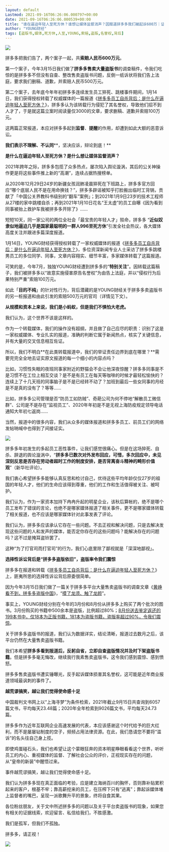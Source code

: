 ```yaml
---
layout: default
Lastmod: 2021-09-16T06:26:06.000797+00:00
date: 2021-09-16T06:26:06.000539+00:00
title: "谁在逼迫年轻人至死方休？谁想让媒体监督消声？因报道拼多多我们被起诉600万｜证据线索征集"
author: "YOUNG财经"
tags: [盗版书,媒体,死方休,人至,YOUNG,索赔,盗版,名誉权,背后]
---
```


![](https://images.weserv.nl/?url=https%3A//mmbiz.qpic.cn/mmbiz_jpg/B2oIfXGRZCVFuv3pbq8AMy430qtcC5FmQ63ia7sfUu2evib9KBoKf32j7sXtkDrvlRL4PS4ge7MkNWcYtf6YkrEw/640%3Fwx_fmt%3Djpeg)

拼多多把我们告了，两个案子一起，共**索赔人民币600万元**。

第一个案子，今年3月15日我们做了**拼多多售卖大量盗版书**的调查稿件，令我们吃惊的是拼多多不但没有自查、整改售卖盗版书问题，反倒一纸诉状将我们告上法庭，要求我们删稿、道歉，并索赔人民币500万元。 

第二个案子，去年底今年年初拼多多连续发生员工猝死、跳楼事件期间，1月14日，我们获得授权转载了权威媒体的一篇报道《[拼多多员工自杀背后：是什么在逼迫年轻人至死方休？](http://mp.weixin.qq.com/s?__biz=MTU2OTI0OTAwMQ==&mid=2650806477&idx=1&sn=d913dc3a2caaf7b61fef348718482956&chksm=6e43994b5934105d9a1c944b7e5dd599709cab722424d9bbdb489613a009a84f82e4a7600352&scene=21#wechat_redirect)》，拼多多认为该转载行为侵犯了其名誉权，导致他们招不到人才了，于是就这篇立案时阅读量仅3000的文章，要求删稿、道歉并索赔100万元。

这两篇正常报道，本应对拼多多起到**监督**、**提醒**的作用，却遭到如此大额的恶意诉讼。

**我们表示不理解、不认同****，坚决应诉，辩论到底！**

**是什么在逼迫年轻人至死方休？是什么想让媒体监督消声？**

2021年跨年之际，拼多多包揽了众多热点，屡次陷入舆论漩涡，其后的公关神操作更是将这些事件推上新的“高潮”，连续占据热搜榜单。

从2020年12月29日24岁的新疆女孩润肺凌晨猝死在下班路上，拼多多官方回应“哪个底层人民不是在用命换钱？”，拼多多辟谣被知乎打脸搬出临时工背锅，贡献了「中国公关界教科书级别的“翻车”案例」；到2021年1月9日23岁的技术工程师从27楼的家中跳楼自杀；再到2021年1月10日花名“王太虚”的员工自曝《因为看到同事被抬上救护车我被拼多多开除了》……

短短10天，同一家公司的两位全社会「最宝贵的年轻人才」殒命，拼多多 “**近似奴隶似地逼迫几乎是国家最聪明的一群人996至死方休**”引发全社会热议，各大媒体高度关注并跟进多篇深度报道。

1月14日，YOUNG财经获得授权转载了一家权威媒体的报道《[拼多多员工自杀背后：是什么在逼迫年轻人至死方休？](http://mp.weixin.qq.com/s?__biz=MTU2OTI0OTAwMQ==&mid=2650806477&idx=1&sn=d913dc3a2caaf7b61fef348718482956&chksm=6e43994b5934105d9a1c944b7e5dd599709cab722424d9bbdb489613a009a84f82e4a7600352&scene=21#wechat_redirect)》，多位资深新闻专业人士采访了拼多多跳楼男员工的多位同学、同事，文章内容翔实、细节丰富，多家媒体转载了这篇报道。

可笑的是，今年7月，独独YOUNG财经遭到拼多多的“**特别关注**”。因转载这篇稿子，我们被拼多多以“故意实施侵害原告名誉权”为由告上法庭，并以“侵权行为后果特别严重”索赔100万元。

如此「**目的不纯**」的针对性行为，背后潜藏的是YOUNG财经关于拼多多卖盗版书的另一桩报道和由此引发的索赔500万元的官司（详情见下文）。

**从规模和资本上来说，我们是小蚂蚁，但是我们不惧怕大老虎。**

我们认为，这个世界不该是这样的。

作为一个转载媒体，我们的操作没有超纲，并且做了自己应尽的职责：识别了这是一家权威媒体、专业扎实的报道，准确的判断它属于新闻热点，核实了关键信息，并有大量的交叉信息相互佐证。

所以，我们不明白**在此类转载报道中，我们的举证责任边界到底在哪里？**需要完完全全地去证实原文报道的每一个细小的内容点吗？

比如，习惯性失眠的夜班同事家附近的野猫会不会让他深夜惊醒？拼多多同事是不是习惯不在工位上相互交谈？是不是有员工在每天等咖啡的时候才最轻松愉快的？连续上了十几天班的同事脑子是不是已经转不动了？加班到最后一些女同事的月经是不是真的没有了？等等……

比如，拼多多公司管理是否“防员工如防贼”、奇葩公司为何不停地“解散员工微信群”、公司是不是存在“监视员工”、2020年年初是不是无视上海防疫规定领导电话通知大年初七返岗……

当然，报道中的很多内容，我们从众多的媒体报道和拼多多员工、前员工们的网络发帖呐喊中也得到了间接证实。

![](https://images.weserv.nl/?url=https%3A//mmbiz.qpic.cn/mmbiz_jpg/B2oIfXGRZCVFuv3pbq8AMy430qtcC5Fmh14ZHyTNFGtZr0HKOLU0XQZ7nZ3XeicJa0c9K4KXpl3cGgzxxgnhxaQ/640%3Fwx_fmt%3Djpeg)

拼多多年初发生的多起员工恶性事件，让我们感觉很痛心。但是在这场猝死、自杀、辞退的舆论漩涡中，“**拼多多已数次对外发布回应，可惜，多次回应中，未见深刻反思是否存在劳动者超时工作的制度安排，是否背离奋斗精神的畸形价值观**”（新华社评论）。  

我们衷心希望拼多多能够认真反思和检讨自己，优待这些平均年龄仅仅27岁的祖国的年轻人才，他们的生命应该得到尊重，他们的工作和生活值得被关注、被呵护。

我们认为，作为一家资本加持下冉冉升起的明星企业，该秋后算帐的，绝不是哪个员工发布了错误的言论，也绝不是哪家媒体报道了相关事件，更不是哪家媒体转载了相关报道，也不应该是哪家媒体针对此事发表了评论。

我们认为，拼多多应该承认它存在一些问题。不去正视和解决问题，只是去解决发现这些问题的人和发声的媒体，能否定你存在的这些问题吗？能解决存在的问题吗？这不过是掩耳盗铃罢了。

这种“为了打官司而打官司”的行为，我们心底里除了鄙视就是「深深地鄙视」。

**选择性诉讼背后是“拼多多盗版依旧”，盗版率令我们震惊**

拼多多在报道和转载《[拼多多员工自杀背后：是什么在逼迫年轻人至死方休？](http://mp.weixin.qq.com/s?__biz=MTU2OTI0OTAwMQ==&mid=2650806477&idx=1&sn=d913dc3a2caaf7b61fef348718482956&chksm=6e43994b5934105d9a1c944b7e5dd599709cab722424d9bbdb489613a009a84f82e4a7600352&scene=21#wechat_redirect)》上，匪夷所思的选择性诉讼背后原委很简单。

因为今年3月15日我们做了一篇关于拼多多平台大量售卖盗版书的调查文章《[黄峥看不到，拼多多盗版中国](http://mp.weixin.qq.com/s?__biz=Mzg5NTUyMTk0Ng==&mid=2247484736&idx=1&sn=d03070a73271ea3599c3abd9d098b6aa&chksm=c00e40b5f779c9a33e8191f3b1cf58d9b8159a113a565e79b7b883150a33faf57c88dd6fedf3&scene=21#wechat_redirect)》，“[摸了龙须、触了龙颜](http://mp.weixin.qq.com/s?__biz=Mzg5NTUyMTk0Ng==&mid=2247486974&idx=1&sn=c54a478fef316013ffbffce19ae1e0b4&chksm=c00e480bf779c11da31f2d0ebbbdd6b22501ccdd7a92068138b09a872719eb49e52d25a902ae&scene=21#wechat_redirect)”。

事实上，YOUNG财经分别在今年的3月份和8月份从拼多多上购买了两个批次的图书。3月份购买的书籍中500余本是盗版，比例超过80%；[8月份送去鉴定返还的199本书中，仅18本为正版书籍，181本为盗版书籍，盗版率超过90%，令我们震惊](http://mp.weixin.qq.com/s?__biz=Mzg5NTUyMTk0Ng==&mid=2247487216&idx=1&sn=dbb2902b4521b302249c8b7e5d4bbc73&chksm=c00e4b05f779c21387d5a012c4a0dde4387c791c45007de7e036477da648f5c08fa056011247&scene=21#wechat_redirect)。

关于拼多多盗版书的报道，我们认为数据详实，结论清晰，报道过去数月之后，该平台仍然在大量售卖盗版书籍。

我们本希望**拼多多看到报道后，反躬自省，立即自查盗版情况并及时下架盗版书籍**。但是拼多多毫无悔改，继续我行我素售卖盗版书，这令我们感到震惊、感到愤怒。

拼多多售卖盗版书遭实锤曝光，反手起诉媒体损害其名誉权，这可能是近年商业报道领域最讽刺的事件了。

**越荒谬搞笑，越让我们觉得使命感十足**

中国裁判文书网上以“上海寻梦”为条件检索，2021年截止9月15日共查询到6057篇文书，平均每天23.48篇；2020年全年检索到9026篇文书，平均每天24.73篇。

拼多多作为近年互联网企业高速发展的代表，本应该感谢这个时代给予的巨大红利，而不是屡屡钻制度的空子，频频占用法律资源。在此，我们恳请您不要将“滥诉”的名头往自己身上揽。

即使鸡蛋碰石头，我们也希望让这个蒙眼狂奔的资本明星睁眼看看这个世界，听听员工的内心、重视媒体的监督、了解社会公众的评价，正视现实存在的问题，从“皇帝的新装”中醒悟过来。

事件越荒谬搞笑，越让我们觉得使命感十足。

我们认为拼多多现在真正面临的考验，应是建立海纳百川的胸怀，否则靠补贴累积起来的客户，根基不牢；靠高薪挖来的员工，在压榨下只有“逃离”；靠起诉媒体堵上监督者的嘴巴，呈现一派歌舞升平的景象，终将自食其果。

各位粉丝朋友，关于文中所述拼多多的问题以及关于平台卖盗版书的现象，如果您有相关的证据线索，欢迎留言、私信给我们，不胜感激。

我们是孤军，但我们不孤独。

拼多多，请正视！

![](https://images.weserv.nl/?url=https%3A//mmbiz.qpic.cn/mmbiz_gif/B2oIfXGRZCUD6knAMjBpmEGia2cCOhzUks4WNzly1oibeSsuHSMDyQEA5HH0c0NDwiaVsq6ibuR1iaQFRMnAur0tQCg/640%3Fwx_fmt%3Dgif)

